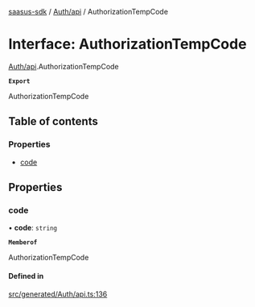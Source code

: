 [saasus-sdk](../README.md) / [Auth/api](../modules/Auth_api.md) / AuthorizationTempCode

# Interface: AuthorizationTempCode

[Auth/api](../modules/Auth_api.md).AuthorizationTempCode

**`Export`**

AuthorizationTempCode

## Table of contents

### Properties

- [code](Auth_api.AuthorizationTempCode.md#code)

## Properties

### code

• **code**: `string`

**`Memberof`**

AuthorizationTempCode

#### Defined in

[src/generated/Auth/api.ts:136](https://github.com/saasus-platform/saasus-sdk-javascript/blob/c6c266c/src/generated/Auth/api.ts#L136)
